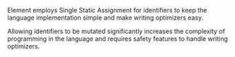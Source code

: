 Element employs Single Static Assignment for identifiers to keep the language implementation simple and make writing optimizers easy.

Allowing identifiers to be mutated significantly increases the complexity of programming in the language and requires safety features to handle writing optimizers.